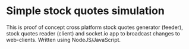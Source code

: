 Simple stock quotes simulation
==============================

This is proof of concept cross platform stock quotes generator (feeder),
stock quotes reader (client) and socket.io app to broadcast changes to
web-clients. Written using NodeJS/JavaScript. 
